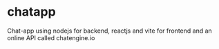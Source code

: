 # chatapp
Chat-app using nodejs for backend, reactjs and vite for frontend and an online API called chatengine.io
